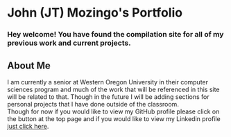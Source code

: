 # John (JT) Mozingo's Portfolio
### Hey welcome! You have found the compilation site for all of my previous work and current projects.


## About Me
I am currently a senior at Western Oregon University in their computer sciences program and much of the work that will be referenced in this site will be related to that. Though in the future I will be adding sections for personal projects that I have done outside of the classroom.  
Though for now if you would like to view my GitHub profile please click on the button at the top page and if you would like to view my Linkedin profile [just click here](www.linkedin.com/in/JohnTMozingo).

